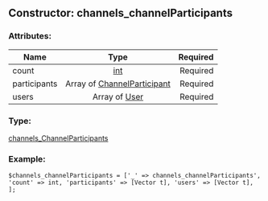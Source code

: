 ## Constructor: channels\_channelParticipants  

### Attributes:

| Name     |    Type       | Required |
|----------|:-------------:|---------:|
|count|[int](../types/int.md) | Required|
|participants|Array of [ChannelParticipant](../types/ChannelParticipant.md) | Required|
|users|Array of [User](../types/User.md) | Required|
### Type: 

[channels\_ChannelParticipants](../types/channels_ChannelParticipants.md)
### Example:

```
$channels_channelParticipants = ['_' => channels_channelParticipants', 'count' => int, 'participants' => [Vector t], 'users' => [Vector t], ];
```
